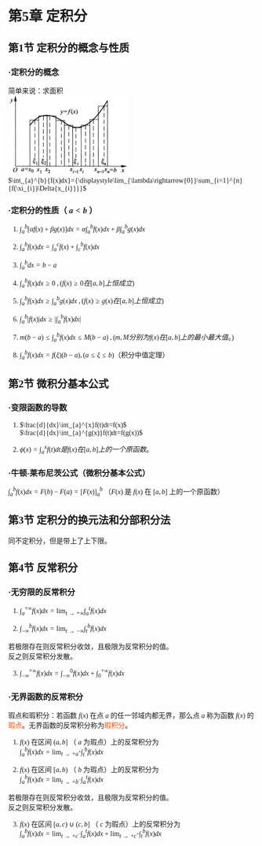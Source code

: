 <font face='宋体'>

<!-- 第1页 -->


# **第5章 定积分**
## **第1节 定积分的概念与性质**
### **·定积分的概念**
简单来说：求面积 <br>
![img](images/5-1.jpg)<br>
$\int_{a}^{b}{f(x)dx}={\displaystyle\lim_{\lambda\rightarrow{0}}\sum_{i=1}^{n}{f(\xi_{i})\Delta{x_{i}}}}$<br>

### **·定积分的性质（ $a<b$ ）** 
1. $\int_{a}^{b}{[\alpha{f(x)}+\beta{g(x)}]dx}=\alpha{\int_{a}^{b}f(x)dx}+\beta{\int_{a}^{b}g(x)dx}$ <br>

2. $\int_{a}^{b}f(x)dx=\int_{a}^{c}f(x)+\int_{c}^{b}f(x)dx$ <br>

3. $\int_{a}^{b}dx=b-a$ <br>

4. $\int_{a}^{b}f(x)dx \geq 0 \ ,(f(x) \geq 0 在[a,b]上恒成立)$ <br>

5. $\int_{a}^{b}f(x)dx \geq \int_{a}^{b}g(x)dx \ ,(f(x) \geq g(x) 在[a,b]上恒成立)$ <br>

6. $\int_{a}^{b}|f(x)|dx \geq |\int_{a}^{b}f(x)dx|$ <br>

7. $m(b-a) \leq \int_{a}^{b}f(x)dx \leq M(b-a) \ ,(m,M分别为f(x)在[a,b]上的最小最大值。)$ <br>

8. $\int_{a}^{b}f(x)dx=f(\xi)(b-a) ,(a \leq \xi \leq b)$（积分中值定理）

## **第2节 微积分基本公式**
### **·变限函数的导数**
1. $\frac{d}{dx}\int_{a}^{x}f(t)dt=f(x)$ <br>
$\frac{d}{dx}\int_{a}^{g(x)}f(t)dt=f(g(x))$ <br>

2. $\phi{(x)}=\int_{a}^{x}f(t)dt 是 f(x)在 [a,b]上的一个原函数。$ <br>

### **·牛顿-莱布尼茨公式（微积分基本公式）**
$\int_{a}^{b}f(x)dx=F(b)-F(a)=[F(x)]_{a}^{b}$ （$F(x)$ 是 $f(x)$ 在 $[a,b]$ 上的一个原函数）  <br>


<!-- 换页 -->
<div STYLE="page-break-after: always;"></div>
<!-- 第2页 -->


## **第3节 定积分的换元法和分部积分法**
同不定积分，但是带上了上下限。 <br>

## **第4节 反常积分**
### **·无穷限的反常积分**
1. $\int_{a}^{+\infty}f(x)dx={\displaystyle \lim_{ t \rightarrow +\infty}}\int_{a}^{t}f(x)dx$ <br>

2. $\int_{-\infty}^{b}f(x)dx={\displaystyle \lim_{ t \rightarrow -\infty}}\int_{t}^{b}f(x)dx$ <br>

若极限存在则反常积分收敛，且极限为反常积分的值。<br>
反之则反常积分发散。<br>

3. $\int_{-\infty}^{+\infty}f(x)dx=\int_{-\infty}^{0}f(x)dx+\int_{0}^{+\infty}f(x)dx$ <br>

### **·无界函数的反常积分**
瑕点和瑕积分：若函数 $f(x)$ 在点 $a$ 的任一邻域内都无界，那么点 $a$ 称为函数 $f(x)$ 的<font color=#FF4500>瑕点</font>。无界函数的反常积分称为<font color=#FF4500>瑕积分</font>。<br>

1. $f(x)$ 在区间 $(a,b]$ （ $a$ 为瑕点）上的反常积分为 <br>
$\int_{a}^{b}f(x)dx={\displaystyle \lim_{ t \rightarrow +a^+}}\int_{t}^{b}f(x)dx$ <br>

2. $f(x)$ 在区间 $[a,b)$ （ $b$ 为瑕点）上的反常积分为<br>
$\int_{a}^{b}f(x)dx={\displaystyle \lim_{ t \rightarrow +b^-}}\int_{a}^{t}f(x)dx$ <br>

若极限存在则反常积分收敛，且极限为反常积分的值。<br>
反之则反常积分发散。<br>

3. $f(x)$ 在区间 $[a,c) \cup (c,b]$ （ $c$ 为瑕点）上的反常积分为 <br>
$\int_{a}^{b}f(x)dx={\displaystyle \lim_{ t \rightarrow +c^-}}\int_{a}^{t}f(x)dx + {\displaystyle \lim_{ t \rightarrow +c^+}}\int_{t}^{b}f(x)dx$ <br>

</font>